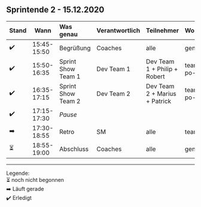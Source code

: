 ## Sprintende 2 - 15.12.2020

| Stand | Wann        | Was genau          | Verantwortlich | Teilnehmer                    | Wo               |
| ----- | ----------- | :----------------- | :------------- | :---------------------------- | :--------------- |
| ✔️     | 15:45-15:50 | Begrüßung          | Coaches        | alle                          | general          |
| ✔️     | 15:50-16:35 | Sprint Show Team 1 | Dev Team 1     | Dev Team 1 + Philip + Robert  | team1/team-po-sm |
| ✔️     | 16:35-17:15 | Sprint Show Team 2 | Dev Team 2     | Dev Team 2 + Marius + Patrick | team2/team-po-sm |
| ✔️     | 17:15-17:30 | _Pause_            |                |                               |                  |
| ➡️     | 17:30-18:55 | Retro              | SM             | alle                          | team-po-sm       |
| ⏳     | 18:55-19:00 | Abschluss          | Coaches        | alle                          | general          |
  
---
Legende:  
⏳ noch nicht begonnen  
➡️ Läuft gerade  
✔️ Erledigt
